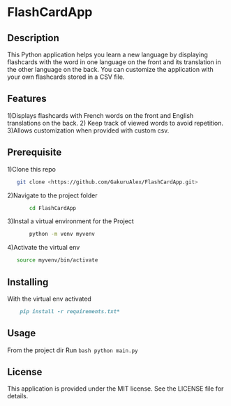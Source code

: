 # FlashCardApp #

## Description ##

This Python application helps you learn a new language by displaying flashcards with the word in one language on the front and its translation in the other language on the back. You can customize the application with your own flashcards stored in a CSV file.

## Features ##

1)Displays flashcards with French words on the front and English translations on the back.
2) Keep track of viewed words to avoid repetition.
3)Allows customization when provided with custom csv.

## Prerequisite ##

1)Clone this repo

```bash
   git clone <https://github.com/GakuruAlex/FlashCardApp.git>
```

2)Navigate to the project folder

```bash
       cd FlashCardApp
```

3)Instal a virtual environment for the Project

```bash
       python -m venv myvenv
```

4)Activate the virtual env

```bash
   source myvenv/bin/activate
```

## Installing ##

With the virtual env activated

   ```markdown
       pip install -r requirements.txt*
   ```

## Usage ##

From the project dir Run
    ```bash
       python main.py
    ```

## License ##

This application is provided under the MIT license. See the LICENSE file for details.
